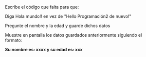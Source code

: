 
Escribe el código que falta para que:

Diga Hola mundo!! en vez de "Hello Programación2 de nuevo!"

Pregunte el nombre y la edad y guarde dichos datos

Muestre en pantalla los datos guardados anteriormente siguiendo el formato:

**Su nombre es: xxxx y su edad es: xxx**
